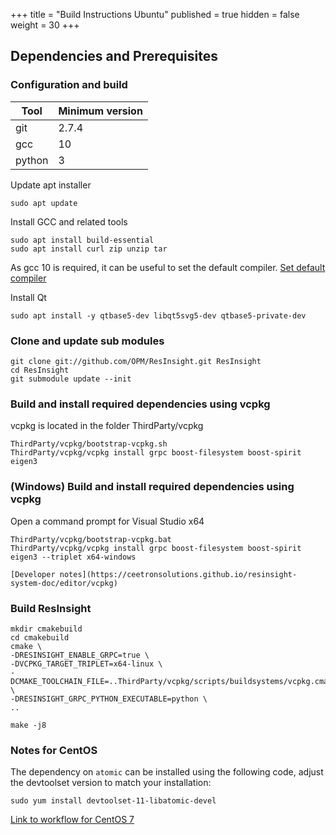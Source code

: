+++
title = "Build Instructions Ubuntu"
published = true
hidden = false
weight = 30
+++

## Dependencies and Prerequisites



### Configuration and build

| Tool                    | Minimum version  | 
|-------------------------|------------------|
| git                     | 2.7.4            | 
| gcc                     | 10               | 
| python 				  | 3                | 


Update apt installer

    sudo apt update

Install GCC and related tools

    sudo apt install build-essential
    sudo apt install curl zip unzip tar

As gcc 10 is required, it can be useful to set the default compiler.
[Set default compiler](https://linuxconfig.org/how-to-switch-between-multiple-gcc-and-g-compiler-versions-on-ubuntu-20-04-lts-focal-fossa)

Install Qt

    sudo apt install -y qtbase5-dev libqt5svg5-dev qtbase5-private-dev


### Clone and update sub modules

	git clone git://github.com/OPM/ResInsight.git ResInsight
    cd ResInsight
    git submodule update --init

### Build and install required dependencies using vcpkg
vcpkg is located in the folder ThirdParty/vcpkg

    ThirdParty/vcpkg/bootstrap-vcpkg.sh
    ThirdParty/vcpkg/vcpkg install grpc boost-filesystem boost-spirit eigen3

### (Windows) Build and install required dependencies using vcpkg 
Open a command prompt for Visual Studio x64

    ThirdParty/vcpkg/bootstrap-vcpkg.bat
    ThirdParty/vcpkg/vcpkg install grpc boost-filesystem boost-spirit eigen3 --triplet x64-windows

    [Developer notes](https://ceetronsolutions.github.io/resinsight-system-doc/editor/vcpkg)

### Build ResInsight
	mkdir cmakebuild
    cd cmakebuild
    cmake \
    -DRESINSIGHT_ENABLE_GRPC=true \
    -DVCPKG_TARGET_TRIPLET=x64-linux \
    -DCMAKE_TOOLCHAIN_FILE=..ThirdParty/vcpkg/scripts/buildsystems/vcpkg.cmake \
    -DRESINSIGHT_GRPC_PYTHON_EXECUTABLE=python \
    ..
    
    make -j8


### Notes for CentOS

The dependency on `atomic` can be installed using the following code, adjust the devtoolset version to match your installation:
    
    sudo yum install devtoolset-11-libatomic-devel



[Link to workflow for CentOS 7](https://github.com/OPM/ResInsight/blob/dev/.github/workflows/centos7.yml)
